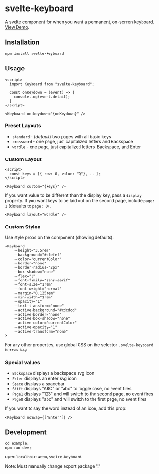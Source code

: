 # svelte-keyboard

A svelte component for when you want a permanent, on-screen keyboard. [View Demo](https://russellgoldenberg.github.io/svelte-keyboard/).

## Installation

`npm install svelte-keyboard`

## Usage

```svelte
<script>
  import Keyboard from "svelte-keyboard";

  const onKeydown = (event) => {
    console.log(event.detail);
  }
</script>

<Keyboard on:keydown="{onKeydown}" />
```

### Preset Layouts

- `standard` - (_default_) two pages with all basic keys
- `crossword` - one page, just capitalized letters and Backspace
- `wordle` - one page, just capitalized letters, Backspace, and Enter


### Custom Layout

```svelte
<script>
  const keys = [{ row: 0, value: "Q"}, ...];
</script>

<Keyboard custom="{keys}" />
```

If you want value to be different than the display key, pass a `display` property. If you want keys to be laid out on the second page, include `page: 1` (defaults to `page: 0`) .


```svelte
<Keyboard layout="wordle" />
```

### Custom Styles
Use style props on the component (showing defaults):
```svelte
<Keyboard
	--height="3.5rem"
	--background="#efefef"
	--color="currentColor"
	--border="none"
	--border-radius="2px"
	--box-shadow="none"
	--flex="1"
	--font-family="sans-serif"
	--font-size="1rem"
	--font-weight="normal"
	--margin="0.125rem"
	--min-width="2rem"
	--opacity="1"
	--text-transform="none"
	--active-background="#cdcdcd"
	--active-border="none"
	--active-box-shadow="none"
	--active-color="currentColor"
	--active-opacity="1"
	--active-transform="none"
>
```

For any other properties, use global CSS on the selector `.svelte-keyboard button.key`.

### Special values

- `Backspace` displays a backspace svg icon
- `Enter` displays an enter svg icon
- `Space` displays a spacebar
- `Shift` displays "ABC" or "abc" to toggle case, no event fires
- `Page1` displays "123" and will switch to the second page, no event fires
- `Page0` displays "abc" and will switch to the first page, no event fires

If you want to say the word instead of an icon, add this prop:
```svelte
<Keyboard noSwap={["Enter"]} />
```

## Development

```
cd example;
npm run dev;
```

open `localhost:4000/svelte-keyboard`.

Note: Must manually change export package "."